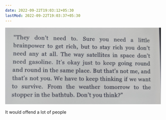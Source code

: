 ```yaml
---
date: 2022-09-22T19:03:12+05:30
lastMod: 2022-09-22T19:03:37+05:30
---
```


![Image](../static/img/7acebad359d4ddfc953007b061fe1e73.jpg) 

It would offend a lot of people
